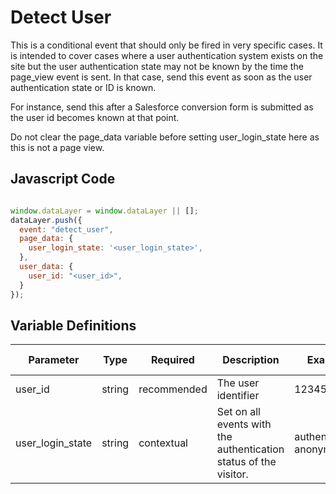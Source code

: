 # Detect User

This is a conditional event that should only be fired in very specific cases. It is intended to cover cases where a user authentication system exists on the site but the user authentication state may not be known by the time the page_view event is sent. In that case, send this event as soon as the user authentication state or ID is known.

For instance, send this after a Salesforce conversion form is submitted as the user id becomes known at that point.

Do not clear the page_data variable before setting user_login_state here as this is not a page view.

## Javascript Code

```js

window.dataLayer = window.dataLayer || [];
dataLayer.push({
  event: "detect_user",
  page_data: {
    user_login_state: '<user_login_state>',
  },
  user_data: {
    user_id: "<user_id>",
  }
});
```

## Variable Definitions

|Parameter|Type|Required|Description|Example|Pattern|Min Length|Max Length|
| --- | --- | --- | --- | --- | --- | --- | --- |
|user_id|string|recommended|The user identifier|1234567890|
|user_login_state|string|contextual|Set on all events with the authentication status of the visitor.|authenticated, anonymous|